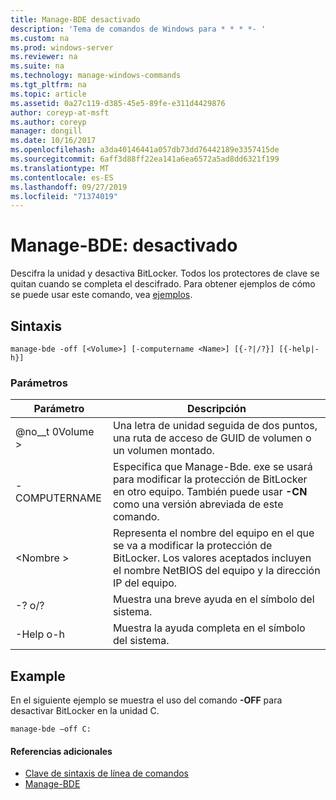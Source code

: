 ```yaml
---
title: Manage-BDE desactivado
description: 'Tema de comandos de Windows para * * * *- '
ms.custom: na
ms.prod: windows-server
ms.reviewer: na
ms.suite: na
ms.technology: manage-windows-commands
ms.tgt_pltfrm: na
ms.topic: article
ms.assetid: 0a27c119-d385-45e5-89fe-e311d4429876
author: coreyp-at-msft
ms.author: coreyp
manager: dongill
ms.date: 10/16/2017
ms.openlocfilehash: a3da40146441a057db73dd76442189e3357415de
ms.sourcegitcommit: 6aff3d88ff22ea141a6ea6572a5ad8dd6321f199
ms.translationtype: MT
ms.contentlocale: es-ES
ms.lasthandoff: 09/27/2019
ms.locfileid: "71374019"
---
```

# <a name="manage-bde-off"></a>Manage-BDE: desactivado



Descifra la unidad y desactiva BitLocker. Todos los protectores de clave se quitan cuando se completa el descifrado. Para obtener ejemplos de cómo se puede usar este comando, vea [ejemplos](#BKMK_Examples).

## <a name="syntax"></a>Sintaxis

```
manage-bde -off [<Volume>] [-computername <Name>] [{-?|/?}] [{-help|-h}]
```

### <a name="parameters"></a>Parámetros

|Parámetro|Descripción|
|---------|-----------|
|@no__t 0Volume >|Una letra de unidad seguida de dos puntos, una ruta de acceso de GUID de volumen o un volumen montado.|
|-COMPUTERNAME|Especifica que Manage-Bde. exe se usará para modificar la protección de BitLocker en otro equipo. También puede usar **-CN** como una versión abreviada de este comando.|
|\<Nombre >|Representa el nombre del equipo en el que se va a modificar la protección de BitLocker. Los valores aceptados incluyen el nombre NetBIOS del equipo y la dirección IP del equipo.|
|-? o/?|Muestra una breve ayuda en el símbolo del sistema.|
|-Help o-h|Muestra la ayuda completa en el símbolo del sistema.|

## <a name="BKMK_Examples"></a>Example

En el siguiente ejemplo se muestra el uso del comando **-OFF** para desactivar BitLocker en la unidad C.
```
manage-bde –off C:
```

#### <a name="additional-references"></a>Referencias adicionales

-   [Clave de sintaxis de línea de comandos](command-line-syntax-key.md)
-   [Manage-BDE](manage-bde.md)